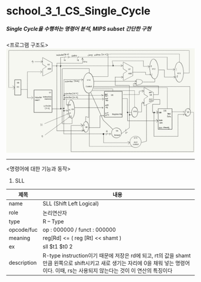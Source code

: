 # school_3_1_CS_Single_Cycle
##### Single Cycle을 수행하는 명령어 분석, MIPS subset 간단한 구현

<프로그램 구조도>
![structure](image/structure.png)

------------------------------------

<명령어에 대한 기능과 동작>
1. SLL

| 제목 | 내용 |
|------|---|
| name | SLL (Shift Left Logical) |
| role | 논리연산자 |
| type | R – Type |
| opcode/fuc | op : 000000 / funct : 000000 |
| meaning | reg[Rd] <= ( reg [Rt] << shamt ) |
| ex | sll $t1 $t0 2 |
| description | R-type instruction이기 때문에 저장은 rd에 되고, rt의 값을 shamt만큼 왼쪽으로 shift시키고 새로 생기는 자리에 0을 채워 넣는 명령어이다. 이때, rs는 사용되지 않는다는 것이 이 연산의 특징이다 |

